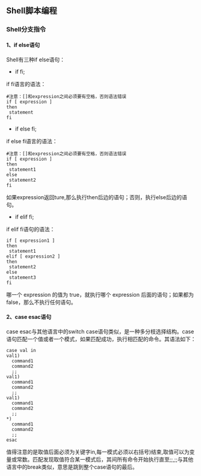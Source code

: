 ## Shell脚本编程

### Shell分支指令

#### 1、if else语句

Shell有三种if else语句：
- if  fi;

if fi语言的语法：
```
#注意：[]和expression之间必须要有空格，否则语法错误
if [ expression ]
then
 statement
fi
```

- if  else fi;

if  else fi语言的语法：
```
#注意：[]和expression之间必须要有空格，否则语法错误
if [ expression ]
then
 statement1
else
 statement2
fi
```
如果expression返回ture,那么执行then后边的语句；否则，执行else后边的语句。

- if  elif fi;

if  elif fi语句的语法：
```
if [ expression1 ]
then
 statement1
elif [ expression2 ]
then
 statement2
else
 statement3
fi
```
哪一个 expression 的值为 true，就执行哪个 expression 后面的语句；如果都为 false，那么不执行任何语句。

#### 2、case esac语句

case esac与其他语言中的switch case语句类似，是一种多分枝选择结构。case语句匹配一个值或者一个模式，如果匹配成功，执行相匹配的命令。其语法如下：
```
case val in
val1)
  command1
  command2
  ;;
val1)
  command1
  command2
  ;;
val1)
  command1
  command2
  ;;
*)
  command1
  command2
  ;;
esac
```
值得注意的是取值后面必须为关键字in,每一模式必须以右括号)结束,取值可以为变量或常数。匹配发现取值符合某一模式后，其间所有命令开始执行直至;;,;;与其他语言中的break类似，意思是跳到整个case语句的最后。
